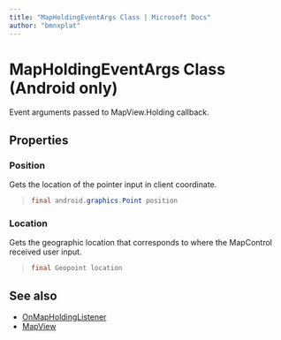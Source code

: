 ```yaml
---
title: "MapHoldingEventArgs Class | Microsoft Docs"
author: "bmnxplat"
---
```


# MapHoldingEventArgs Class (Android only)

Event arguments passed to MapView.Holding callback.

## Properties

### Position

Gets the location of the pointer input in client coordinate.

>```java
> final android.graphics.Point position
>```

### Location

Gets the geographic location that corresponds to where the MapControl received user input.

>```java
> final Geopoint location
>```

## See also

* [OnMapHoldingListener](OnMapHoldingListener-interface.md)
* [MapView](../MapView-class.md)
